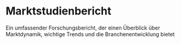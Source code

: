 # Marktstudienbericht
Ein umfassender Forschungsbericht, der einen Überblick über Marktdynamik, wichtige Trends und die Branchenentwicklung bietet
